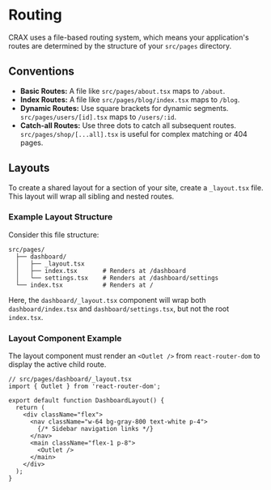 # Routing

CRAX uses a file-based routing system, which means your application's routes are determined by the structure of your `src/pages` directory.

## Conventions

-   **Basic Routes:** A file like `src/pages/about.tsx` maps to `/about`.
-   **Index Routes:** A file like `src/pages/blog/index.tsx` maps to `/blog`.
-   **Dynamic Routes:** Use square brackets for dynamic segments. `src/pages/users/[id].tsx` maps to `/users/:id`.
-   **Catch-all Routes:** Use three dots to catch all subsequent routes. `src/pages/shop/[...all].tsx` is useful for complex matching or 404 pages.

## Layouts

To create a shared layout for a section of your site, create a `_layout.tsx` file. This layout will wrap all sibling and nested routes.

### Example Layout Structure

Consider this file structure:

```
src/pages/
  ├── dashboard/
  │   ├── _layout.tsx
  │   ├── index.tsx       # Renders at /dashboard
  │   └── settings.tsx    # Renders at /dashboard/settings
  └── index.tsx           # Renders at /
```

Here, the `dashboard/_layout.tsx` component will wrap both `dashboard/index.tsx` and `dashboard/settings.tsx`, but not the root `index.tsx`.

### Layout Component Example

The layout component must render an `<Outlet />` from `react-router-dom` to display the active child route.

```tsx
// src/pages/dashboard/_layout.tsx
import { Outlet } from 'react-router-dom';

export default function DashboardLayout() {
  return (
    <div className="flex">
      <nav className="w-64 bg-gray-800 text-white p-4">
        {/* Sidebar navigation links */}
      </nav>
      <main className="flex-1 p-8">
        <Outlet />
      </main>
    </div>
  );
}
```